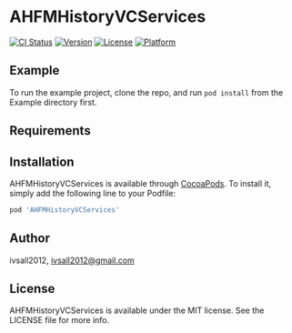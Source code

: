 # AHFMHistoryVCServices

[![CI Status](http://img.shields.io/travis/ivsall2012/AHFMHistoryVCServices.svg?style=flat)](https://travis-ci.org/ivsall2012/AHFMHistoryVCServices)
[![Version](https://img.shields.io/cocoapods/v/AHFMHistoryVCServices.svg?style=flat)](http://cocoapods.org/pods/AHFMHistoryVCServices)
[![License](https://img.shields.io/cocoapods/l/AHFMHistoryVCServices.svg?style=flat)](http://cocoapods.org/pods/AHFMHistoryVCServices)
[![Platform](https://img.shields.io/cocoapods/p/AHFMHistoryVCServices.svg?style=flat)](http://cocoapods.org/pods/AHFMHistoryVCServices)

## Example

To run the example project, clone the repo, and run `pod install` from the Example directory first.

## Requirements

## Installation

AHFMHistoryVCServices is available through [CocoaPods](http://cocoapods.org). To install
it, simply add the following line to your Podfile:

```ruby
pod 'AHFMHistoryVCServices'
```

## Author

ivsall2012, ivsall2012@gmail.com

## License

AHFMHistoryVCServices is available under the MIT license. See the LICENSE file for more info.
